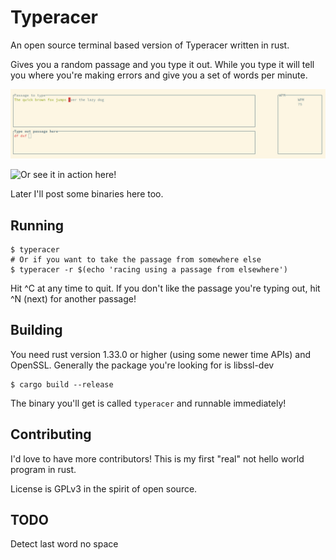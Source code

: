# Typeracer

An open source terminal based version of Typeracer written in rust.

Gives you a random passage and you type it out. While you type it will tell you
where you're making errors and give you a set of words per minute.

![User typing away having a great time in their terminal](/assets/typing.jpg)

![Or see it in action here!](https://asciinema.org/a/248451)

Later I'll post some binaries here too.

## Running

```
$ typeracer
# Or if you want to take the passage from somewhere else
$ typeracer -r $(echo 'racing using a passage from elsewhere')
```

Hit ^C at any time to quit. If you don't like the passage you're typing out,
hit ^N (next) for another passage!

## Building
You need rust version 1.33.0 or higher (using some newer time APIs) and OpenSSL.
Generally the package you're looking for is libssl-dev

```
$ cargo build --release
```

The binary you'll get is called `typeracer` and runnable immediately!

## Contributing

I'd love to have more contributors! This is my first "real" not hello world
program in rust.

License is GPLv3 in the spirit of open source.

## TODO

Detect last word no space
